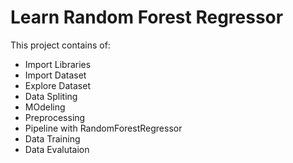 # Learn Random Forest Regressor
This project contains of:
- Import Libraries
- Import Dataset
- Explore Dataset
- Data Spliting
- MOdeling
- Preprocessing
- Pipeline with RandomForestRegressor
- Data Training
- Data Evalutaion
